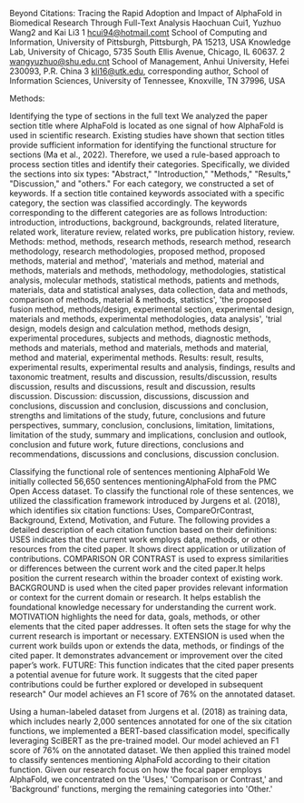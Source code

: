 Beyond Citations: Tracing the Rapid Adoption and Impact of AlphaFold in Biomedical Research Through Full-Text Analysis
Haochuan Cui1, Yuzhuo Wang2 and Kai Li3
1 hcui94@hotmail.comt
School of Computing and Information, University of Pittsburgh, Pittsburgh, PA 15213, USA
Knowledge Lab, University of Chicago, 5735 South Ellis Avenue, Chicago, IL 60637.
2 wangyuzhuo@shu.edu.cnt
School of Management, Anhui University, Hefei 230093, P.R. China
3 kli16@utk.edu, corresponding author,
School of Information Sciences, University of Tennessee, Knoxville, TN 37996, USA


Methods:

Identifying the type of sections in the full text
We analyzed the paper section title where AlphaFold is located as one signal of how AlphaFold is used in scientific research. Existing studies have shown that section titles provide sufficient information for identifying the functional structure for sections (Ma et al., 2022). Therefore, we used a rule-based approach to process section titles and identify their categories. Specifically, we divided the sections into six types: "Abstract," "Introduction," "Methods," "Results," "Discussion," and "others." For each category, we constructed a set of keywords. If a section title contained keywords associated with a specific category, the section was classified accordingly. The keywords corresponding to the different categories are as follows
Introduction: introduction, introductions, background, backgrounds, related literature, related work, literature review, related works, pre publication history, review.
Methods: method, methods, research methods, research method, research methodology, research methodologies, proposed method, proposed methods, material and method', 'materials and method, material and methods, materials and methods, methodology, methodologies, statistical analysis, molecular methods, statistical methods, patients and methods, materials, data and statistical analyses, data collection, data and methods, comparison of methods, material \& methods, statistics', 'the proposed fusion method, methods/design, experimental section, experimental design, materials and methods, experimental methodologies, data analysis', 'trial design, models design and calculation method, methods design, experimental procedures, subjects and methods, diagnostic methods, methods and materials, method and materials, methods and material, method and material, experimental methods.
Results: result, results, experimental results, experimental results and analysis, findings, results and taxonomic treatment, results and discussion, results/discussion, results discussion, results and discussions, result and discussion, results discussion.
Discussion: discussion, discussions, discussion and conclusions, discussion and conclusion, discussions and conclusion, strengths and limitations of the study, future, conclusions and future perspectives, summary, conclusion, conclusions, limitation, limitations, limitation of the study, summary and implications, conclusion and outlook, conclusion and future work, future directions, conclusions and recommendations, discussions and conclusions, discussion conclusion.
 





Classifying the functional role of sentences mentioning AlphaFold
We initially collected 56,650 sentences mentioningAlphaFold from the PMC Open Access dataset. To classify the functional role of these sentences, we utilized the classification framework introduced by Jurgens et al. (2018), which identifies six citation functions: Uses, CompareOrContrast, Background, Extend, Motivation, and Future. The following provides a detailed description of each citation function based on their definitions:
USES indicates that the current work employs data, methods, or other resources from the cited paper. It shows direct application or utilization of contributions. 
COMPARISON OR CONTRAST  is used to express similarities or differences between the current work and the cited paper.It helps position the current research within the broader context of existing work.
BACKGROUND is used when the cited paper provides relevant information or context for the current domain or research. It helps establish the foundational knowledge necessary for understanding the current work. 
MOTIVATION highlights the need for data, goals, methods, or other elements that the cited paper addresses. It often sets the stage for why the current research is important or necessary. 
EXTENSION is used when the current work builds upon or extends the data, methods, or findings of the cited paper. It demonstrates advancement or improvement over the cited paper’s work. 
FUTURE: This function indicates that the cited paper presents a potential avenue for future work. It suggests that the cited paper contributions could be further explored or developed in subsequent research" 
Our model achieves an F1 score of 76% on the annotated dataset.

Using a human-labeled dataset from Jurgens et al. (2018) as training data, which includes nearly 2,000 sentences annotated for one of the six citation functions, we implemented a BERT-based classification model, specifically leveraging SciBERT as the pre-trained model. Our model achieved an F1 score of 76% on the annotated dataset. We then applied this trained model to classify sentences mentioning AlphaFold according to their citation function. Given our research focus on how the focal paper employs AlphaFold, we concentrated on the 'Uses,' 'Comparison or Contrast,' and 'Background' functions, merging the remaining categories into 'Other.'
